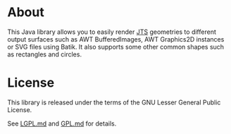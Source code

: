 # About

This Java library allows you to easily render 
[JTS](https://github.com/dr-jts/jts) geometries to different output
surfaces such as AWT BufferedImages, AWT Graphics2D instances or SVG
files using Batik. It also supports some other common shapes such as
rectangles and circles.

# License

This library is released under the terms of the GNU Lesser General Public
License.

See  [LGPL.md](LGPL.md) and [GPL.md](GPL.md) for details.
